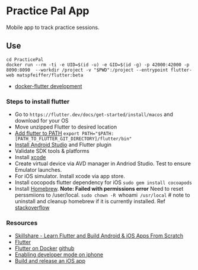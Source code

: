 # Practice Pal App

Mobile app to track practice sessions.

## Use
```
cd PracticePal
docker run --rm -ti -e UID=$(id -u) -e GID=$(id -g) -p 42000:42000 -p 8090:8090  --workdir /project -v "$PWD":/project --entrypoint flutter-web matspfeiffer/flutter:beta
```
- [docker-flutter development](https://github.com/matsp/docker-flutter)

### Steps to install flutter

- Go to `https://flutter.dev/docs/get-started/install/macos` and download for your OS
- Move unzipped Flutter to desired location
- [Add flutter to PATH](https://flutter.dev/docs/get-started/install/macos#update-your-path)
`export PATH="$PATH:[PATH_TO_FLUTTER_GIT_DIRECTORY]/flutter/bin"`
- [Install Android Studio](https://developer.android.com/studio/install) and Flutter plugin
- Validate SDK tools & platforms
- Install [xcode](https://flutter.dev/docs/get-started/install/macos)
- Create virtual device via AVD manager in Andriod Studio. Test to ensure Emulator launches.
- For iOS simulator. Install xcode via app store.
- Install cocopods flutter dependency for iOS
`sudo gem install cocoapods`
- Install [Homebrew](https://brew.sh/).
**Note: Failed with permissions error**
Need to reset perssmiions to /user/local.
`sudo chown -R `whoami` /usr/local` # note to uninstall and cleanup homebrew if it is currently installed.
Ref [stackoverflow](https://stackoverflow.com/questions/26519394/permissions-error-while-installing-homebrew)

### Resources

- [Skillshare - Learn Flutter and Build Android & iOS Apps From Scratch](https://www.skillshare.com/classes/Learn-Flutter-and-Build-Android-iOS-Apps-From-Scratch/928312980/projects?via=custom-lists)
- [Flutter](https://flutter.dev/)
- [Flutter on Docker](https://blog.codemagic.io/how-to-dockerize-flutter-apps/) [github](https://github.com/sbis04/flutter_docker)
- [Enabling developer mode on iphone](https://www.wikihow.com/Enable-Developer-Mode-on-an-iPhone)
- [Build and release an iOS app](https://flutter.dev/docs/deployment/ios)
